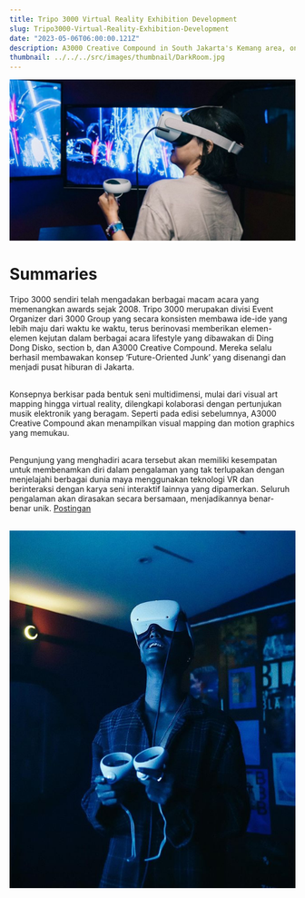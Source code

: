 ```yaml
---
title: Tripo 3000 Virtual Reality Exhibition Development
slug: Tripo3000-Virtual-Reality-Exhibition-Development
date: "2023-05-06T06:00:00.121Z"
description: A3000 Creative Compound in South Jakarta's Kemang area, once again becomes the host of the Dark Room art installation exhibition in the form of virtual reality.
thumbnail: ../../../src/images/thumbnail/DarkRoom.jpg
---
```


![](vr_2.jpg)<br>

# Summaries

Tripo 3000 sendiri telah mengadakan berbagai macam acara yang memenangkan awards sejak 2008. Tripo 3000 merupakan divisi Event Organizer dari 3000 Group yang secara konsisten membawa ide-ide yang lebih maju dari waktu ke waktu, terus berinovasi memberikan elemen-elemen kejutan dalam berbagai acara lifestyle yang dibawakan di Ding Dong Disko, section b, dan A3000 Creative Compound. Mereka selalu berhasil membawakan konsep ‘Future-Oriented Junk’ yang disenangi dan menjadi pusat hiburan di Jakarta.<br><br>

Konsepnya berkisar pada bentuk seni multidimensi, mulai dari visual art mapping hingga virtual reality, dilengkapi kolaborasi dengan pertunjukan musik elektronik yang beragam. Seperti pada edisi sebelumnya, A3000 Creative Compound akan menampilkan visual mapping dan motion graphics yang memukau.<br><br>

Pengunjung yang menghadiri acara tersebut akan memiliki kesempatan untuk membenamkan diri dalam pengalaman yang tak terlupakan dengan menjelajahi berbagai dunia maya menggunakan teknologi VR dan berinteraksi dengan karya seni interaktif lainnya yang dipamerkan. Seluruh pengalaman akan dirasakan secara bersamaan, menjadikannya benar-benar unik. 
<a href="https://www.instagram.com/p/Cr56-AiyQqT/?img_index=1" class='text-green-400'>Postingan</a><br><br>

![](vr.jpg)